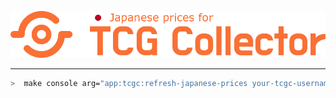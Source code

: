 <p align="center">
	<img src="readme/readme-logo.png" alt="TCG Collector Japanese prices">
</p>

---

```bash
>  make console arg="app:tcgc:refresh-japanese-prices your-tcgc-username"
```